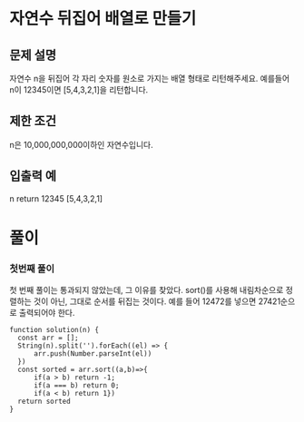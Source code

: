 # 자연수 뒤집어 배열로 만들기
## 문제 설명
자연수 n을 뒤집어 각 자리 숫자를 원소로 가지는 배열 형태로 리턴해주세요. 예를들어 n이 12345이면 [5,4,3,2,1]을 리턴합니다.

## 제한 조건
n은 10,000,000,000이하인 자연수입니다.
## 입출력 예
n	return
12345	[5,4,3,2,1]

# 풀이
### 첫번째 풀이
첫 번째 풀이는 통과되지 않았는데, 그 이유를 찾았다.
sort()를 사용해 내림차순으로 정렬하는 것이 아닌, 그대로 순서를 뒤집는 것이다.
예를 들어 12472를 넣으면 27421순으로 출력되어야 한다.
```
function solution(n) {
  const arr = [];
  String(n).split('').forEach((el) => {
      arr.push(Number.parseInt(el))
  })
  const sorted = arr.sort((a,b)=>{
      if(a > b) return -1;
      if(a === b) return 0;
      if(a < b) return 1})
  return sorted
}
```
